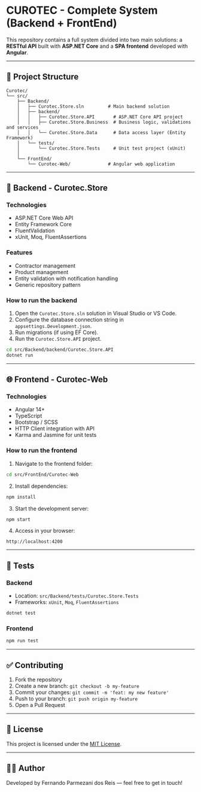 
# CUROTEC - Complete System (Backend + FrontEnd)

This repository contains a full system divided into two main solutions: a **RESTful API** built with **ASP.NET Core** and a **SPA frontend** developed with **Angular**.

---

## 📁 Project Structure

```
Curotec/
└── src/
    ├── Backend/
    │   ├── Curotec.Store.sln         # Main backend solution
    │   ├── backend/
    │   │   ├── Curotec.Store.API       # ASP.NET Core API project
    │   │   ├── Curotec.Store.Business  # Business logic, validations and services
    │   │   └── Curotec.Store.Data      # Data access layer (Entity Framework)
    │   └── tests/
    │       └── Curotec.Store.Tests     # Unit test project (xUnit)
    │
    └── FrontEnd/
        └── Curotec-Web/              # Angular web application
```

---

## 🔧 Backend - Curotec.Store

### Technologies

- ASP.NET Core Web API
- Entity Framework Core
- FluentValidation
- xUnit, Moq, FluentAssertions

### Features

- Contractor management
- Product management
- Entity validation with notification handling
- Generic repository pattern

### How to run the backend

1. Open the `Curotec.Store.sln` solution in Visual Studio or VS Code.
2. Configure the database connection string in `appsettings.Development.json`.
3. Run migrations (if using EF Core).
4. Run the `Curotec.Store.API` project.

```bash
cd src/Backend/backend/Curotec.Store.API
dotnet run
```

---

## 🌐 Frontend - Curotec-Web

### Technologies

- Angular 14+
- TypeScript
- Bootstrap / SCSS
- HTTP Client integration with API
- Karma and Jasmine for unit tests

### How to run the frontend

1. Navigate to the frontend folder:
```bash
cd src/FrontEnd/Curotec-Web
```

2. Install dependencies:
```bash
npm install
```

3. Start the development server:
```bash
npm start
```

4. Access in your browser:
```
http://localhost:4200
```

---

## 🧪 Tests

### Backend

- Location: `src/Backend/tests/Curotec.Store.Tests`
- Frameworks: `xUnit`, `Moq`, `FluentAssertions`

```bash
dotnet test
```

### Frontend

```bash
npm run test
```

---

## ✅ Contributing

1. Fork the repository
2. Create a new branch: `git checkout -b my-feature`
3. Commit your changes: `git commit -m 'feat: my new feature'`
4. Push to your branch: `git push origin my-feature`
5. Open a Pull Request

---

## 📄 License

This project is licensed under the [MIT License](LICENSE).

---

## 👨‍💻 Author

Developed by Fernando Parmezani dos Reis — feel free to get in touch!
